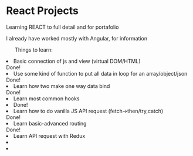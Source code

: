 <h1>React Projects</h1>
<p>Learning REACT to full detail and for portafolio</p>
<p>I already have worked mostly with Angular, for information</p>
<ol>Things to learn: </ol>
<li>Basic connection of js and view (virtual DOM/HTML)</li> Done!
<li>Use some kind of function to put all data in loop for an array/object/json</li>Done!
<li>Learn how two make one way data bind</li>Done!
<li>Learn most common hooks<li>Done!
<li>Learn how to do vanilla JS API request (fetch->then/try,catch)</li> Done!
<li>Learn basic-advanced routing</li> Done!
<li>Learn API request with Redux<li>
<li>
